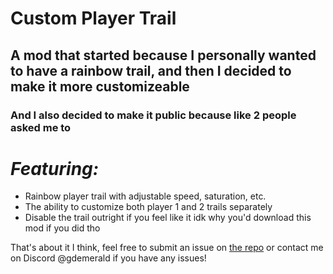 # Custom Player Trail

## A mod that started because I personally wanted to have a rainbow trail, and then I decided to make it more customizeable

### And I also decided to make it public because like 2 people asked me to


# _Featuring:_

- Rainbow player trail with adjustable speed, saturation, etc.
- The ability to customize both player 1 and 2 trails separately
- Disable the trail outright if you feel like it idk why you'd download this mod if you did tho

That's about it I think, feel free to submit an issue on [the repo](https://github.com/emerald73/custom-player-trail) or contact me on Discord @gdemerald if you have any issues!
